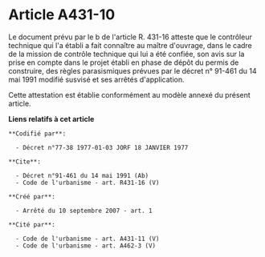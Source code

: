 # Article A431-10

Le document prévu par le b de l'article R. 431-16 atteste que le contrôleur technique qui l'a établi a fait connaître au
maître d'ouvrage, dans le cadre de la mission de contrôle technique qui lui a été confiée, son avis sur la prise en compte
dans le projet établi en phase de dépôt du permis de construire, des règles parasismiques prévues par le décret n° 91-461 du
14 mai 1991 modifié susvisé et ses arrêtés d'application. 

Cette attestation est établie conformément au modèle annexé du présent article.

**Liens relatifs à cet article**

	**Codifié par**:

	  - Décret n°77-38 1977-01-03 JORF 18 JANVIER 1977

	**Cite**:

	  - Décret n°91-461 du 14 mai 1991 (Ab)
	  - Code de l'urbanisme - art. R431-16 (V)

	**Créé par**:

	  - Arrêté du 10 septembre 2007 - art. 1

	**Cité par**:

	  - Code de l'urbanisme - art. A431-11 (V)
	  - Code de l'urbanisme - art. A462-3 (V)
